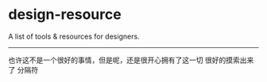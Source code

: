 # design-resource

A list of tools & resources for designers.

----
也许这不是一个很好的事情，但是呢，还是很开心拥有了这一切
很好的摸索出来了
分隔符
